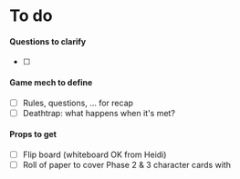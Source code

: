 #  To do

#### Questions to clarify
- [ ] 

#### Game mech to define
- [ ] Rules, questions, ... for recap
- [ ] Deathtrap: what happens when it's met?

#### Props to get
- [ ] Flip board (whiteboard OK from Heidi)
- [ ] Roll of paper to cover Phase 2 & 3 character cards with
